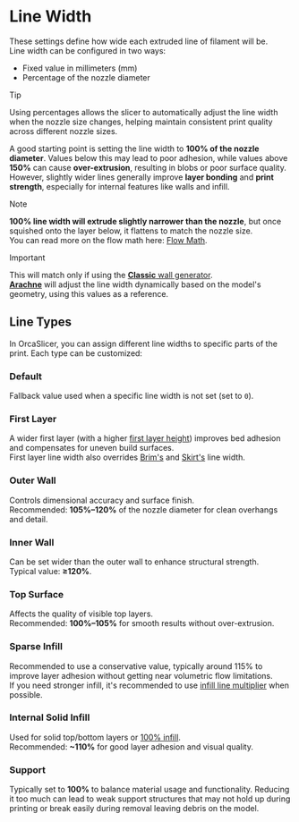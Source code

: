 # Line Width

These settings define how wide each extruded line of filament will be.  
Line width can be configured in two ways:

- Fixed value in millimeters (mm)
- Percentage of the nozzle diameter

> [!TIP]
> Using percentages allows the slicer to automatically adjust the line width when the nozzle size changes, helping maintain consistent print quality across different nozzle sizes.

A good starting point is setting the line width to **100% of the nozzle diameter**. Values below this may lead to poor adhesion, while values above **150%** can cause **over-extrusion**, resulting in blobs or poor surface quality.  
However, slightly wider lines generally improve **layer bonding** and **print strength**, especially for internal features like walls and infill.

> [!NOTE]
> **100% line width will extrude slightly narrower than the nozzle**, but once squished onto the layer below, it flattens to match the nozzle size.  
> You can read more on the flow math here: [Flow Math](https://manual.slic3r.org/advanced/flow-math).

> [!IMPORTANT]
> This will match only if using the [**Classic** wall generator](quality_settings_wall_generator#classic).  
> [**Arachne**](quality_settings_wall_generator#arachne) will adjust the line width dynamically based on the model's geometry, using this values as a reference.

## Line Types

In OrcaSlicer, you can assign different line widths to specific parts of the print. Each type can be customized:

### Default

Fallback value used when a specific line width is not set (set to `0`).

### First Layer

A wider first layer (with a higher [first layer height](quality_settings_layer_height#first-layer-height)) improves bed adhesion and compensates for uneven build surfaces.  
First layer line width also overrides [Brim's](others_settings_brim) and [Skirt's](others_settings_skirt) line width.

### Outer Wall

Controls dimensional accuracy and surface finish.  
Recommended: **105%–120%** of the nozzle diameter for clean overhangs and detail.

### Inner Wall

Can be set wider than the outer wall to enhance structural strength.  
Typical value: **≥120%**.

### Top Surface

Affects the quality of visible top layers.  
Recommended: **100%–105%** for smooth results without over-extrusion.

### Sparse Infill

Recommended to use a conservative value, typically around 115% to improve layer adhesion without getting near volumetric flow limitations.  
If you need stronger infill, it's recommended to use [infill line multiplier](strength_settings_infill#fill-multiline) when possible.

### Internal Solid Infill

Used for solid top/bottom layers or [100% infill](strength_settings_infill#sparse-infill-density).  
Recommended: **~110%** for good layer adhesion and visual quality.

### Support

Typically set to **100%** to balance material usage and functionality. Reducing it too much can lead to weak support structures that may not hold up during printing or break easily during removal leaving debris on the model.
